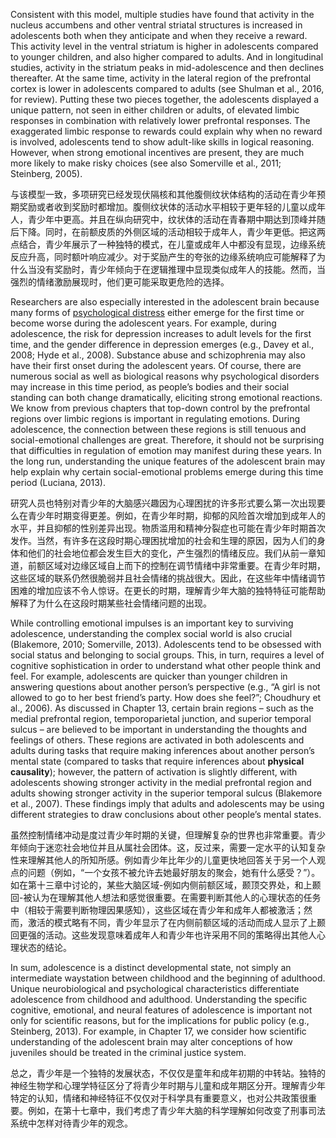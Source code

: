 Consistent with this model, multiple studies have found that activity in the nucleus accumbens and other ventral striatal structures is increased in adolescents both when they anticipate and when they receive a reward. This activity level in the ventral striatum is higher in adolescents compared to younger children, and also higher compared to adults. And in longitudinal studies, activity in the striatum peaks in mid-adolescence and then declines thereafter. At the same time, activity in the lateral region of the prefrontal cortex is lower in adolescents compared to adults (see Shulman et al., 2016, for review). Putting these two pieces together, the adolescents displayed a unique pattern, not seen in either children or adults, of elevated limbic responses in combination with relatively lower prefrontal responses. The exaggerated limbic response to rewards could explain why when no reward is involved, adolescents tend to show adult-like skills in logical reasoning. However, when strong emotional incentives are present, they are much more likely to make risky choices (see also Somerville et al., 2011; Steinberg, 2005).

与该模型一致，多项研究已经发现伏隔核和其他腹侧纹状体结构的活动在青少年预期奖励或者收到奖励时都增加。腹侧纹状体的活动水平相较于更年轻的儿童以成年人，青少年中更高。并且在纵向研究中，纹状体的活动在青春期中期达到顶峰并随后下降。同时，在前额皮质的外侧区域的活动相较于成年人，青少年更低。把这两点结合，青少年展示了一种独特的模式，在儿童或成年人中都没有显现，边缘系统反应升高，同时额叶响应减少。对于奖励产生的夸张的边缘系统响应可能解释了为什么当没有奖励时，青少年倾向于在逻辑推理中显现类似成年人的技能。然而，当强烈的情绪激励展现时，他们更可能采取更危险的选择。

Researchers are also especially interested in the adolescent brain because many forms of [psychological distress](https://study.com/academy/lesson/what-is-psychological-distress-definition-lesson-quiz.html) either emerge for the first time or become worse during the adolescent years. For example, during adolescence, the risk for depression increases to adult levels for the first time, and the gender difference in depression emerges (e.g., Davey et al., 2008; Hyde et al., 2008). Substance abuse and schizophrenia may also have their first onset during the adolescent years. Of course, there are numerous social as well as biological reasons why psychological disorders may increase in this time period, as people’s bodies and their social standing can both change dramatically, eliciting strong emotional reactions. We know from previous chapters that top-down control by the prefrontal regions over limbic regions is important in regulating emotions. During adolescence, the connection between these regions is still tenuous and social-emotional challenges are great. Therefore, it should not be surprising that difficulties in regulation of emotion may manifest during these years. In the long run, understanding the unique features of the adolescent brain may help explain why certain social-emotional problems emerge during this time period (Luciana, 2013).

研究人员也特别对青少年的大脑感兴趣因为心理困扰的许多形式要么第一次出现要么在青少年时期变得更差。例如，在青少年时期，抑郁的风险首次增加到成年人的水平，并且抑郁的性别差异出现。物质滥用和精神分裂症也可能在青少年时期首次发作。当然，有许多在这段时期心理困扰增加的社会和生理的原因，因为人们的身体和他们的社会地位都会发生巨大的变化，产生强烈的情绪反应。我们从前一章知道，前额区域对边缘区域自上而下的控制在调节情绪中非常重要。在青少年时期，这些区域的联系仍然很脆弱并且社会情绪的挑战很大。因此，在这些年中情绪调节困难的增加应该不令人惊讶。在更长的时期，理解青少年大脑的独特特征可能帮助解释了为什么在这段时期某些社会情绪问题的出现。

While controlling emotional impulses is an important key to surviving adolescence, understanding the complex social world is also crucial (Blakemore, 2010; Somerville, 2013). Adolescents tend to be obsessed with social status and belonging to social groups. This, in turn, requires a level of cognitive sophistication in order to understand what other people think and feel. For example, adolescents are quicker than younger children in answering questions about another person’s perspective (e.g., “A girl is not allowed to go to her best friend’s party. How does she feel?”; Choudhury et al., 2006). As discussed in Chapter 13, certain brain regions – such as the medial prefrontal region, temporoparietal junction, and superior temporal sulcus – are believed to be important in understanding the thoughts and feelings of others. These regions are activated in both adolescents and adults during tasks that require making inferences about another person’s mental state (compared to tasks that require inferences about **physical causality**); however, the pattern of activation is slightly different, with adolescents showing stronger activity in the medial prefrontal region and adults showing stronger activity in the superior temporal sulcus (Blakemore et al., 2007). These findings imply that adults and adolescents may be using different strategies to draw conclusions about other people’s mental states.

虽然控制情绪冲动是度过青少年时期的关键，但理解复杂的世界也非常重要。青少年倾向于迷恋社会地位并且从属社会团体。这，反过来，需要一定水平的认知复杂性来理解其他人的所知所感。例如青少年比年少的儿童更快地回答关于另一个人观点的问题（例如，“一个女孩不被允许去她最好朋友的聚会，她有什么感受？”）。如在第十三章中讨论的，某些大脑区域-例如内侧前额区域，颞顶交界处，和上颞回-被认为在理解其他人想法和感觉很重要。在需要判断其他人的心理状态的任务中（相较于需要判断物理因果感知），这些区域在青少年和成年人都被激活；然而，激活的模式略有不同，青少年显示了在内侧前额区域的活动而成人显示了上颞回更强的活动。这些发现意味着成年人和青少年也许采用不同的策略得出其他人心理状态的结论。

In sum, adolescence is a distinct developmental state, not simply an intermediate waystation between childhood and the beginning of adulthood. Unique neurobiological and psychological characteristics differentiate adolescence from childhood and adulthood. Understanding the specific cognitive, emotional, and neural features of adolescence is important not only for scientific reasons, but for the implications for public policy (e.g., Steinberg, 2013). For example, in Chapter 17, we consider how scientific understanding of the adolescent brain may alter conceptions of how juveniles should be treated in the criminal justice system.

总之，青少年是一个独特的发展状态，不仅仅是童年和成年初期的中转站。独特的神经生物学和心理学特征区分了将青少年时期与儿童和成年期区分开。理解青少年特定的认知，情绪和神经特征不仅仅对于科学具有重要意义，也对公共政策很重要。例如，在第十七章中，我们考虑了青少年大脑的科学理解如何改变了刑事司法系统中怎样对待青少年的观念。
